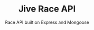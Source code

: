 ---
layout: default
modal-id: 4
img: rereadit.png
alt: Jive Race API is built on Express and Mongoose
thumbnail: rereadit.png
title: Jive Race API
subtitle: Race API built on Express and Mongoose
description: Jive Race API is a customized API built on Node.js, Express, Mongoose, and MongoDB for the Jive Race app. Allows users to register for a race for a given year and create and build teams of runners. Features a custom user authentication and authorization scheme based on project business logic. Deployed to mLab, Heroku.
project-date: October 2017
framework: Node.js, Express, Mongoose, MongoDB, Heroku, mLab
repository: jive-race-api
link: https://github.com/jestann/jive-race-api 
---